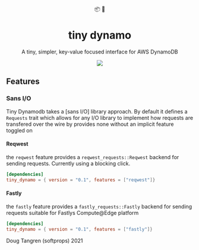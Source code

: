 <div align="center">
  📦 🤏
</div>

<h1 align="center">
  tiny dynamo
</h1>

<p align="center">
   A tiny, simpler, key-value focused interface for AWS DynamoDB
</p>

<div align="center">
  <a href="https://github.com/softprops/tiny-dynamo/actions">
		<img src="https://github.com/softprops/tiny-dynamo/workflows/Main/badge.svg"/>
	</a>
</div>

## Features

### Sans I/O

Tiny Dynamodb takes a [sans I/O] library approach. By default it defines a `Requests` trait which allows for any I/O library to implement how requests are transfered over the wire by provides none without an implicit feature toggled on

#### Reqwest

the `reqwest` feature provides a `reqwest_requests::Reqwest` backend for sending requests. Currently using a blocking click.

```toml
[dependencies]
tiny_dynamo = { version = "0.1", features = ["reqwest"]}
```

#### Fastly

the `fastly` feature provides a `fastly_requests::Fastly` backend for sending requests suitable for Fastlys Compute@Edge platform

```toml
[dependencies]
tiny_dynamo = { version = "0.1", features = ["fastly"]}
```

Doug Tangren (softprops) 2021
